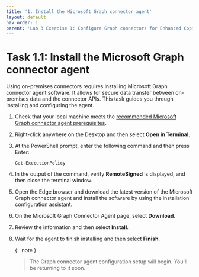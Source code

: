 ```yaml
---
title: '1. Install the Microsoft Graph connector agent'
layout: default
nav_order: 1
parent: 'Lab 3 Exercise 1: Configure Graph connectors for Enhanced Copilot Experience'
---
```


# Task 1.1: Install the Microsoft Graph connector agent

Using on-premises connectors requires installing Microsoft Graph connector agent software. It allows for secure data transfer between on-premises data and the connector APIs. This task guides you through installing and configuring the agent.

1. Check that your local machine meets the [recommended Microsoft Graph connector agent prerequisites]( https://learn.microsoft.com/microsoftsearch/graph-connector-agent#recommended-configuration).

1. Right-click anywhere on the Desktop and then select **Open in Terminal**.

1. At the PowerShell prompt, enter the following command and then press Enter:

    ```
    Get-ExecutionPolicy
    ```

1. In the output of the command, verify **RemoteSigned** is displayed, and then close the terminal window.

1. Open the Edge browser and download the latest version of the Microsoft Graph connector agent and install the software by using the installation configuration assistant.

1. On the Microsoft Graph Connector Agent page, select **Download**.

1. Review the information and then select **Install**.

1. Wait for the agent to finish installing and then select **Finish**.

    {: .note }
    > The Graph connector agent configuration setup will begin. You'll be returning to it soon.
